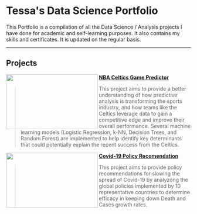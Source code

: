 # Tessa's Data Science Portfolio
This Portfolio is a compilation of all the Data Science / Analysis projects I have done for academic and self-learning purposes. It also contains my skills and certificates. It is updated on the regular basis.

---

## Projects
<img align="left" width="250" height="150" src="https://cdn.freebiesupply.com/images/large/2x/boston-celtics-logo-transparent.png"> **[NBA Celtics Game Predictor](https://github.com/tessajwu/NBA_Celtics_PredictiveAnalysis)**
> This project aims to provide a better understanding of how predictive analysis is transforming the sports industry, and how teams like the Celtics leverage data to gain a competitive edge and improve their overall performance. Several machine learning models (Logistic Regression, k-NN, Decision Trees, and Random Forest) are implemented to help identify key determinants that could potentially explain the recent success from the Celtics. 
> 
<img align="left" width="250" height="150" src="https://resources.bio-techne.com/bio-techne-assets/images/research-areas/bt-covid-research-tool-hero-img.png"> **[Covid-19 Policy Recomendation](https://github.com/tessajwu/Covid-19_Policy_Reccomendation)**
> This project aims to provide policy recommendations for slowing the spread of Covid-19 by analyzong the global policies implemented by 10 representative countries to determine efficacy in keeping down Death and Cases growth rates. 
